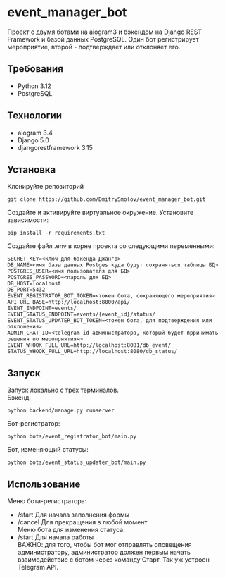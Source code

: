 # event_manager_bot
Проект с двумя ботами на aiogram3 и бэкендом на Django REST Framework и базой данных PostgreSQL.
Один бот регистрирует мероприятие, второй - подтверждает или отклоняет его.

## Требования

- Python 3.12
- PostgreSQL

## Технологии

- aiogram 3.4
- Django 5.0
- djangorestframework 3.15

## Установка

Клонируйте репозиторий
```
git clone https://github.com/DmitrySmolov/event_manager_bot.git
```
Создайте и активируйте виртуальное окружение. Установите зависимости:
```
pip install -r requirements.txt
```
Создайте файл .env в корне проекта со следующими переменными:
```
SECRET_KEY=<ключ для бэкенда Джанго>
DB_NAME=<имя базы данных Postges куда будут сохраняться таблицы БД>
POSTGRES_USER=<имя пользователя для БД>
POSTGRES_PASSWORD=<пароль для БД>
DB_HOST=localhost
DB_PORT=5432
EVENT_REGISTRATOR_BOT_TOKEN=<токен бота, сохраняющего мероприятия>
API_URL_BASE=http://localhost:8000/api/
EVENT_ENDPOINT=events/
EVENT_STATUS_ENDPOINT=events/{event_id}/status/
EVENT_STATUS_UPDATER_BOT_TOKEN=<токен бота, для подтверждения или отклонения>
ADMIN_CHAT_ID=<telegram id администратора, который будет прринимать решения по мероприятиям>
EVENT_WHOOK_FULL_URL=http://localhost:8081/db_event/
STATUS_WHOOK_FULL_URL=http://localhost:8080/db_status/
```

## Запуск
Запуск локально с трёх терминалов.<br>
Бэкенд:
```
python backend/manage.py runserver
```
Бот-регистратор:
```
python bots/event_registrator_bot/main.py
```
Бот, изменяющий статусы:
```
python bots/event_status_updater_bot/main.py
```

## Использование
Меню бота-регистратора:
- /start Для начала заполнения формы
- /cancel Для прекращения в любой момент<br>
Меню бота для изменения статуса:
- /start Для начала работы<br>
ВАЖНО: для того, чтобы бот мог отправлять оповещения администратору, администратор должен первым начать взаимодействие с ботом через команду Старт. Так уж устроен Telegram API.